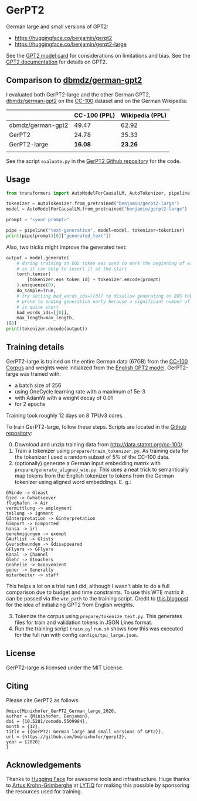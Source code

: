 # GerPT2

German large and small versions of GPT2:

- https://huggingface.co/benjamin/gerpt2
- https://huggingface.co/benjamin/gerpt2-large

See the [GPT2 model card](https://huggingface.co/gpt2) for considerations on limitations and bias. See the [GPT2 documentation](https://huggingface.co/transformers/model_doc/gpt2.html) for details on GPT2.

## Comparison to [dbmdz/german-gpt2](https://huggingface.co/dbmdz/german-gpt2)

I evaluated both GerPT2-large and the other German GPT2, [dbmdz/german-gpt2](https://huggingface.co/dbmdz/german-gpt2) on the [CC-100](http://data.statmt.org/cc-100/) dataset and on the German Wikipedia:

|                   | CC-100 (PPL) | Wikipedia (PPL) |
|-------------------|--------------|-----------------|
| dbmdz/german-gpt2 | 49.47        | 62.92           |
| GerPT2            | 24.78        | 35.33           |
| GerPT2-large      | __16.08__    | __23.26__       |
|                   |              |                 |

See the script `evaluate.py` in the [GerPT2 Github repository](https://github.com/bminixhofer/gerpt2) for the code.

## Usage

```python
from transformers import AutoModelForCausalLM, AutoTokenizer, pipeline

tokenizer = AutoTokenizer.from_pretrained("benjamin/gerpt2-large")
model = AutoModelForCausalLM.from_pretrained("benjamin/gerpt2-large")

prompt = "<your prompt>"

pipe = pipeline("text-generation", model=model, tokenizer=tokenizer)
print(pipe(prompt)[0]["generated_text"])
```

Also, two tricks might improve the generated text:

```python
output = model.generate(
    # during training an EOS token was used to mark the beginning of each text
    # so it can help to insert it at the start
    torch.tensor(
        [tokenizer.eos_token_id] + tokenizer.encode(prompt)
    ).unsqueeze(0),
    do_sample=True,
    # try setting bad_words_ids=[[0]] to disallow generating an EOS token, without this the model is
    # prone to ending generation early because a significant number of texts from the training corpus
    # is quite short
    bad_words_ids=[[0]],
    max_length=max_length,
)[0]
print(tokenizer.decode(output))
```

## Training details

GerPT2-large is trained on the entire German data (67GB) from the [CC-100 Corpus](http://data.statmt.org/cc-100/) and weights were initialized from the [English GPT2 model](https://huggingface.co/gpt2-large). 
GerPT2-large was trained with:

- a batch size of 256
- using OneCycle learning rate with a maximum of 5e-3
- with AdamW with a weight decay of 0.01
- for 2 epochs

Training took roughly 12 days on 8 TPUv3 cores.

To train GerPT2-large, follow these steps. Scripts are located in the [Github repository](https://github.com/bminixhofer/gerpt2):

0. Download and unzip training data from http://data.statmt.org/cc-100/.
1. Train a tokenizer using `prepare/train_tokenizer.py`. As training data for the tokenizer I used a random subset of 5% of the CC-100 data.
2. (optionally) generate a German input embedding matrix with `prepare/generate_aligned_wte.py`. This uses a neat trick to semantically map tokens from the English tokenizer to tokens from the German tokenizer using aligned word embeddings. E. g.:

```
ĠMinde -> Ġleast
Ġjed -> Ġwhatsoever
flughafen -> Air
vermittlung -> employment
teilung -> ignment
ĠInterpretation -> Ġinterpretation
Ġimport -> Ġimported
hansa -> irl
genehmigungen -> exempt
ĠAuflist -> Ġlists
Ġverschwunden -> Ġdisappeared
ĠFlyers -> ĠFlyers
Kanal -> Channel
Ġlehr -> Ġteachers
Ġnahelie -> Ġconvenient
gener -> Generally
mitarbeiter -> staff
```

This helps a lot on a trial run I did, although I wasn't able to do a full comparison due to budget and time constraints. To use this WTE matrix it can be passed via the `wte_path` to the training script. Credit to [this blogpost](https://medium.com/@pierre_guillou/faster-than-training-from-scratch-fine-tuning-the-english-gpt-2-in-any-language-with-hugging-f2ec05c98787) for the idea of initializing GPT2 from English weights. 

3. Tokenize the corpus using `prepare/tokenize_text.py`. This generates files for train and validation tokens in JSON Lines format.
4. Run the training script `train.py`! `run.sh` shows how this was executed for the full run with config `configs/tpu_large.json`.

## License

GerPT2-large is licensed under the MIT License.

## Citing

Please cite GerPT2 as follows:

```
@misc{Minixhofer_GerPT2_German_large_2020,
author = {Minixhofer, Benjamin},
doi = {10.5281/zenodo.5509984},
month = {12},
title = {{GerPT2: German large and small versions of GPT2}},
url = {https://github.com/bminixhofer/gerpt2},
year = {2020}
}
```

## Acknowledgements

Thanks to [Hugging Face](https://huggingface.co) for awesome tools and infrastructure.
Huge thanks to [Artus Krohn-Grimberghe](https://twitter.com/artuskg) at [LYTiQ](https://www.lytiq.de/) for making this possible by sponsoring the resources used for training.
